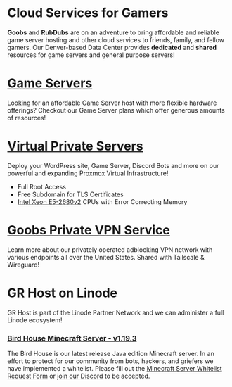 # Cloud Services for Gamers
**Goobs** and **RubDubs** are on an adventure to bring affordable and reliable game server hosting and other cloud services to friends, family, and fellow gamers. Our Denver-based Data Center provides **dedicated** and **shared** resources for game servers and general purpose servers!

# [Game Servers](https://grhost.net/pages/services/game_servers)
Looking for an affordable Game Server host with more flexible hardware offerings? Checkout our Game Server plans which offer generous amounts of resources!

# [Virtual Private Servers](https://grhost.net/pages/services/grcloud)
Deploy your WordPress site, Game Server, Discord Bots and more on our powerful and expanding Proxmox Virtual Infrastructure! 
- Full Root Access
- Free Subdomain for TLS Certificates
- [Intel Xeon E5-2680v2](https://ark.intel.com/content/www/us/en/ark/products/75277/intel-xeon-processor-e52680-v2-25m-cache-2-80-ghz.html) CPUs with Error Correcting Memory

# [Goobs Private VPN Service](https://grhost.net/pages/services/vpn-network)
Learn more about our privately operated adblocking VPN network with various endpoints all over the United States. Shared with Tailscale & Wireguard!

# GR Host on Linode
GR Host is part of the Linode Partner Network and we can administer a full Linode ecosystem!

### [Bird House Minecraft Server - v1.19.3](https://grhost.net/pages/bird-house)
The Bird House is our latest release Java edition Minecraft server. In an effort to protect for our community from bots, hackers, and griefers we have implemented a whitelist. 
Please fill out the [Minecraft Server Whitelist Request Form](https://forms.gle/F55r8R9o7VSUUR9MA) or [join our Discord](https://discord.gg/8mPhWns7bx) to be accepted.     

